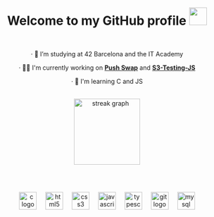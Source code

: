 <h1 align="center">Welcome to my GitHub profile <img src="https://raw.githubusercontent.com/innng/innng/master/assets/kyubey.gif" height="40" /></h1>

<br>

<div align="center">
              
 · 🔭 I’m studying at 42 Barcelona and the IT Academy
  
 · 👩‍💻 I'm currently working on <a href="https://github.com/dracudev/Push-Swap" target="_blank">**Push Swap**</a> and <a href="https://github.com/dracudev/S3-Testing-JS" target="_blank">**S3-Testing-JS**</a>

 · 🧠 I'm learning C and JS

<br>

</div>

<div align="center">
  <img src="https://streak-stats.demolab.com?user=dracudev&locale=en&mode=daily&theme=dracula&hide_border=false&border_radius=5&order=3" height="150" alt="streak graph"  />
</div>

<br><br>

<div align="center">
  <img src="https://cdn.jsdelivr.net/gh/devicons/devicon/icons/c/c-original.svg" height="40" alt="c logo"  />
  <img width="12" />
  <img src="https://cdn.jsdelivr.net/gh/devicons/devicon/icons/html5/html5-original.svg" height="40" alt="html5 logo"  />
  <img width="12" />
  <img src="https://cdn.jsdelivr.net/gh/devicons/devicon/icons/css3/css3-original.svg" height="40" alt="css3 logo"  />
  <img width="12" />
  <img src="https://cdn.jsdelivr.net/gh/devicons/devicon/icons/javascript/javascript-original.svg" height="40" alt="javascript logo"  />
  <img width="12" />
  <img src="https://cdn.jsdelivr.net/gh/devicons/devicon/icons/typescript/typescript-original.svg" height="40" alt="typescript logo"  />
  <img width="12" />
  <img src="https://cdn.jsdelivr.net/gh/devicons/devicon/icons/git/git-original.svg" height="40" alt="git logo"  />
  <img width="12" />
  <img src="https://cdn.jsdelivr.net/gh/devicons/devicon/icons/mysql/mysql-original.svg" height="40" alt="mysql logo"  />
</div>
